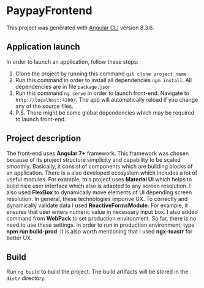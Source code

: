# PaypayFrontend

This project was generated with [Angular CLI](https://github.com/angular/angular-cli) version 8.3.6.

## Application launch

In order to launch an application, follow these steps:

1. Clone the project by running this command `git clone project_name`
2. Run this command in order to install all dependencies `npm install`. All dependencies are in file `package.json`
3. Run this command `ng serve` in order to launch front-end. Navigate to `http://localhost:4200/`. The app will automatically reload if you change any of the source files.
4. P.S. There might be some global dependencies which may be required to launch front-end. 

## Project description
The front-end uses **Angular 7+** framework. This framework was chosen because of its project structure simplicity and capability to be scaled smoothly. Basically, 
it consist of components which are building blocks of an application. There is a also developed ecosystem which includes a lot of useful modules. 
For example, this project uses **Material UI** which helps to build nice user interface which also is adapted to any screen resolution. 
I also used **FlexBox** to dynamically move elements of UI depending screen resolution. In general, these technologies imporive UX.
To correctly and dynamically validate data I used **ReactiveFormsModule**. For example, it ensures that user enters numeric value in necessary input box. 
I also added command from **WebPack** to set production environment. So far, there is no need to use these settings. In order to run in production environment,
type **npm run build-prod**. It is also worth mentioning that I used **ngx-toastr** for better UX. 

## Build

Run `ng build` to build the project. The build artifacts will be stored in the `dist/` directory.
